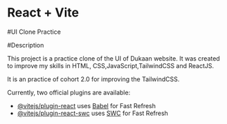 # React + Vite

#UI Clone Practice

#Description

This project is a practice clone of the UI of Dukaan website. It was created to improve my skills in HTML, CSS,JavaScript,TailwindCSS and ReactJS.

It is an practice of cohort 2.0 for improving the TailwindCSS.

Currently, two official plugins are available:

- [@vitejs/plugin-react](https://github.com/vitejs/vite-plugin-react/blob/main/packages/plugin-react/README.md) uses [Babel](https://babeljs.io/) for Fast Refresh
- [@vitejs/plugin-react-swc](https://github.com/vitejs/vite-plugin-react-swc) uses [SWC](https://swc.rs/) for Fast Refresh

